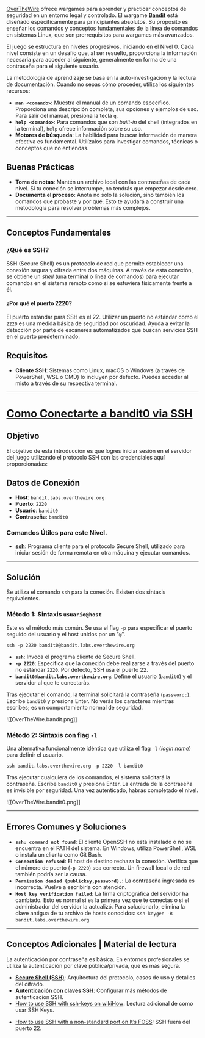 
[OverTheWire](https://overthewire.org) ofrece wargames para aprender y practicar conceptos de seguridad en un entorno legal y controlado. El wargame **[Bandit](https://overthewire.org/wargames/bandit/)** está diseñado específicamente para principiantes absolutos. Su propósito es enseñar los comandos y conceptos fundamentales de la línea de comandos en sistemas Linux, que son prerrequisitos para wargames más avanzados.

El juego se estructura en niveles progresivos, iniciando en el Nivel 0. Cada nivel consiste en un desafío que, al ser resuelto, proporciona la información necesaria para acceder al siguiente, generalmente en forma de una contraseña para el siguiente usuario.

La metodología de aprendizaje se basa en la auto-investigación y la lectura de documentación. Cuando no sepas cómo proceder, utiliza los siguientes recursos:

* **`man <comando>`**: Muestra el manual de un comando específico. Proporciona una descripción completa, sus opciones y ejemplos de uso. Para salir del manual, presiona la tecla `q`.
* **`help <comando>`**: Para comandos que son *built-in* del shell (integrados en la terminal), `help` ofrece información sobre su uso.
* **Motores de búsqueda**: La habilidad para buscar información de manera efectiva es fundamental. Utilízalos para investigar comandos, técnicas o conceptos que no entiendas.

## Buenas Prácticas
* **Toma de notas**: Mantén un archivo local con las contraseñas de cada nivel. Si tu conexión se interrumpe, no tendrás que empezar desde cero.
* **Documenta el proceso**: Anota no solo la solución, sino también los comandos que probaste y por qué. Esto te ayudará a construir una metodología para resolver problemas más complejos.

----

## Conceptos Fundamentales

### ¿Qué es SSH?

SSH (Secure Shell) es un protocolo de red que permite establecer una conexión segura y cifrada entre dos máquinas. A través de esta conexión, se obtiene un *shell* (una terminal o línea de comandos) para ejecutar comandos en el sistema remoto como si se estuviera físicamente frente a él.

#### ¿Por qué el puerto 2220?

El puerto estándar para SSH es el 22. Utilizar un puerto no estándar como el `2220` es una medida básica de seguridad por oscuridad. Ayuda a evitar la detección por parte de escáneres automatizados que buscan servicios SSH en el puerto predeterminado.

## Requisitos
*   **Cliente SSH**: Sistemas como Linux, macOS o Windows (a través de PowerShell, WSL o CMD) lo incluyen por defecto. Puedes acceder al misto a través de su respectiva terminal.

---
# [Como Conectarte a bandit0 via SSH](https://overthewire.org/wargames/bandit/bandit0.html)

## Objetivo

El objetivo de esta introducción es que logres iniciar sesión en el servidor del juego utilizando el protocolo SSH con las credenciales aquí proporcionadas:
## Datos de Conexión

* **Host**: `bandit.labs.overthewire.org`
* **Puerto**: `2220`
* **Usuario**: `bandit0`
* **Contraseña**: `bandit0`
### Comandos Útiles para este Nivel.

* **[ssh](https://manpages.ubuntu.com/manpages/noble/man1/ssh.1.html)**: Programa cliente para el protocolo Secure Shell, utilizado para iniciar sesión de forma remota en otra máquina y ejecutar comandos.

---
## Solución 

Se utiliza el comando `ssh` para la conexión. Existen dos sintaxis equivalentes. 

### Método 1: Sintaxis `usuario@host` 

Este es el método más común. Se usa el flag `-p` para especificar el puerto seguido del usuario y el host unidos por un "`@`".

```
ssh -p 2220 bandit0@bandit.labs.overthewire.org
```

* **`ssh`**: Invoca el programa cliente de Secure Shell.
* **`-p 2220`**: Especifica que la conexión debe realizarse a través del puerto no estándar `2220`. Por defecto, SSH usa el puerto 22.
* **`bandit0@bandit.labs.overthewire.org`**: Define el usuario (`bandit0`) y el servidor al que te conectarás.

Tras ejecutar el comando, la terminal solicitará la contraseña (`password:`). Escribe `bandit0` y presiona Enter. No verás los caracteres mientras escribes; es un comportamiento normal de seguridad.

![[OverTheWire.bandit.png]]

### Método 2: Sintaxis con flag `-l`

Una alternativa funcionalmente idéntica que utiliza el flag `-l` (*login name*) para definir el usuario.

```
ssh bandit.labs.overthewire.org -p 2220 -l bandit0
```

Tras ejecutar cualquiera de los comandos, el sistema solicitará la contraseña. Escribe `bandit0` y presiona Enter. La entrada de la contraseña es invisible por seguridad. Una vez autenticado, habrás completado el nivel.

![[OverTheWire.bandit0.png]]

---

## Errores Comunes y Soluciones

* **`ssh: command not found`**: El cliente OpenSSH no está instalado o no se encuentra en el PATH del sistema. En Windows, utiliza PowerShell, WSL o instala un cliente como Git Bash.
* **`Connection refused`**: El host de destino rechaza la conexión. Verifica que el número de puerto (`-p 2220`) sea correcto. Un firewall local o de red también podría ser la causa.
* **`Permission denied (publickey,password).`**: La contraseña ingresada es incorrecta. Vuelve a escribirla con atención.
* **`Host key verification failed`**: La firma criptográfica del servidor ha cambiado. Esto es normal si es la primera vez que te conectas o si el administrador del servidor la actualizó. Para solucionarlo, elimina la clave antigua de tu archivo de hosts conocidos: `ssh-keygen -R bandit.labs.overthewire.org`.

---
## Conceptos Adicionales | Material de lectura

La autenticación por contraseña es básica. En entornos profesionales se utiliza la autenticación por clave pública/privada, que es más segura.

* **[Secure Shell (SSH)](https://en.wikipedia.org/wiki/Secure_Shell)**: Arquitectura del protocolo, casos de uso y detalles del cifrado.
* **[Autenticación con claves SSH](https://www.digitalocean.com/community/tutorials/how-to-set-up-ssh-keys-on-ubuntu-20-04-es)**: Configurar más métodos de autenticación SSH.
* [How to use SSH with ssh-keys on wikiHow](https://www.wikihow.com/Use-SSH): Lectura adicional de como usar SSH Keys.
- [How to use SSH with a non-standard port on It’s FOSS](https://itsfoss.com/ssh-to-port/): SSH fuera del puerto 22.
